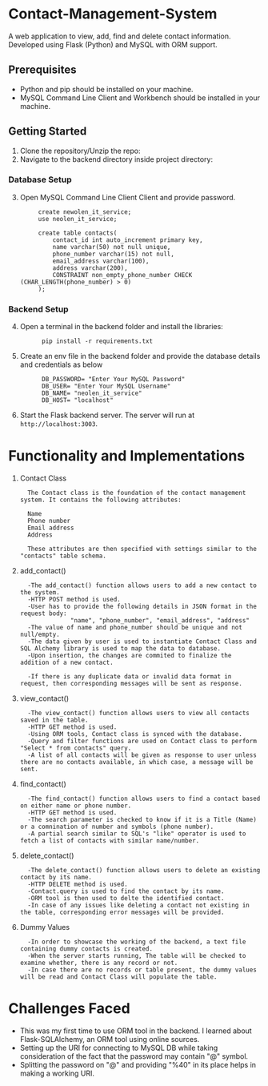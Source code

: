 # Contact-Management-System
A web application to view, add, find and delete contact information. Developed using Flask (Python) and MySQL with ORM support.

## Prerequisites

- Python and pip should be installed on your machine.
- MySQL Command Line Client and Workbench should be installed in your machine.

## Getting Started

1. Clone the repository/Unzip the repo:
2. Navigate to the backend directory inside project directory:

### Database Setup

3. Open MySQL Command Line Client Client and provide password.
         
            create newolen_it_service;
            use neolen_it_service;

            create table contacts(
                contact_id int auto_increment primary key,
                name varchar(50) not null unique,
                phone_number varchar(15) not null,
                email_address varchar(100),
                address varchar(200),
                CONSTRAINT non_empty_phone_number CHECK (CHAR_LENGTH(phone_number) > 0)
            );

### Backend Setup

4. Open a terminal in the backend folder and install the libraries:

             pip install -r requirements.txt
5. Create an env file in the backend folder and provide the database details and credentials as below

             DB_PASSWORD= "Enter Your MySQL Password"
             DB_USER= "Enter Your MySQL Username"
             DB_NAME= "neolen_it_service"
             DB_HOST= "localhost"

6.  Start the Flask backend server. The server will run at `http://localhost:3003`.

# Functionality and Implementations

1. Contact Class

         The Contact class is the foundation of the contact management system. It contains the following attributes:
         
         Name
         Phone number
         Email address
         Address

         These attributes are then specified with settings similar to the "contacts" table schema.

2. add_contact()

         -The add_contact() function allows users to add a new contact to the system.
         -HTTP POST method is used.
         -User has to provide the following details in JSON format in the request body:
                     "name", "phone_number", "email_address", "address"
         -The value of name and phone_number should be unique and not null/empty.
         -The data given by user is used to instantiate Contact Class and SQL Alchemy library is used to map the data to database.
         -Upon insertion, the changes are commited to finalize the addition of a new contact.

         -If there is any duplicate data or invalid data format in request, then corresponding messages will be sent as response.

3. view_contact()

         -The view_contact() function allows users to view all contacts saved in the table.
         -HTTP GET method is used.
         -Using ORM tools, Contact class is synced with the database.
         -Query and filter functions are used on Contact class to perform "Select * from contacts" query.
         -A list of all contacts will be given as response to user unless there are no contacts available, in which case, a message will be sent.

4. find_contact()

         -The find_contact() function allows users to find a contact based on either name or phone number.
         -HTTP GET method is used.
         -The search parameter is checked to know if it is a Title (Name) or a comnination of number and symbols (phone number).
         -A partial search similar to SQL's "like" operator is used to fetch a list of contacts with similar name/number.

5. delete_contact()

         -The delete_contact() function allows users to delete an existing contact by its name.
         -HTTP DELETE method is used.
         -Contact.query is used to find the contact by its name.
         -ORM tool is then used to delte the identified contact.
         -In case of any issues like deleting a contact not existing in the table, corresponding error messages will be provided.

6. Dummy Values

         -In order to showcase the working of the backend, a text file containing dummy contacts is created.
         -When the server starts running, The table will be checked to examine whether, there is any record or not.
         -In case there are no records or table present, the dummy values will be read and Contact Class will populate the table.

# Challenges Faced

- This was my first time to use ORM tool in the backend. I learned about Flask-SQLAlchemy, an ORM tool using online sources. 
- Setting up the URI for connecting to MySQL DB while taking consideration of the fact that the password may contain "@" symbol.
- Splitting the password on "@" and providing "%40" in its place helps in making a working URI.
